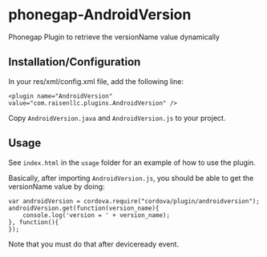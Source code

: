 phonegap-AndroidVersion
=======================

Phonegap Plugin to retrieve the versionName value dynamically

Installation/Configuration
--------------------------

In your res/xml/config.xml file, add the following line:

    <plugin name="AndroidVersion" value="com.raisenllc.plugins.AndroidVersion" />

Copy `AndroidVersion.java` and `AndroidVersion.js` to your project.

Usage
-----
See `index.html` in the `usage` folder for an example of how to use the plugin.

Basically, after importing `AndroidVersion.js`, you should be able to get the versionName value by doing:

	var androidVersion = cordova.require("cordova/plugin/androidversion");
	androidVersion.get(function(version_name){
		console.log('version = ' + version_name);
	}, function(){
	});	

Note that you must do that after deviceready event.
